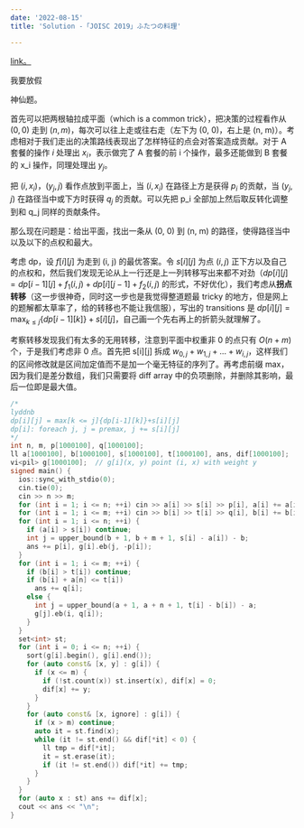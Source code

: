 ```yaml
---
date: '2022-08-15'
title: 'Solution -「JOISC 2019」ふたつの料理'

---
```


[link。](https://atcoder.jp/contests/joisc2019/tasks/joisc2019_e)

我要放假

神仙题。

首先可以把两根轴拉成平面（which is a common trick），把决策的过程看作从 $(0, 0)$ 走到 $(n, m)$，每次可以往上走或往右走（左下为 (0, 0)，右上是 (n, m)）。考虑相对于我们走出的决策路线表现出了怎样特征的点会对答案造成贡献。对于 A 套餐的操作 $i$ 处理出 $x_i$，表示做完了 A 套餐的前 i 个操作，最多还能做到 B 套餐的 x_i 操作，同理处理出 $y_j$。

把 $(i, x_i)$，$(y_j, j)$ 看作点放到平面上，当 $(i, x_i)$ 在路径上方是获得 $p_i$ 的贡献，当 $(y_j, j)$ 在路径当中或下方时获得 $q_j$ 的贡献。可以先把 p_i 全部加上然后取反转化调整到和 q_j 同样的贡献条件。

那么现在问题是：给出平面，找出一条从 (0, 0) 到 (n, m) 的路径，使得路径当中以及以下的点权和最大。

考虑 dp，设 $f[i][j]$ 为走到 (i, j) 的最优答案。令 $s[i][j]$ 为点 $(i, j)$ 正下方以及自己的点权和，然后我们发现无论从上一行还是上一列转移写出来都不对劲（$dp[i][j] = dp[i-1][j]+f_1(i, j)+dp[i][j-1]+f_2(i, j)$ 的形式，不好优化），我们考虑从**拐点转移**（这一步很神奇，同时这一步也是我觉得整道题最 tricky 的地方，但是网上的题解都太草率了，给的转移也不能让我信服），写出的 transitions 是 $\displaystyle dp[i][j] = \max_{k \leqslant j}\{dp[i-1][k]\}+s[i][j]$，自己画一个先右再上的折箭头就理解了。

考察转移发现我们有太多的无用转移，注意到平面中权重非 0 的点只有 $O(n+m)$ 个，于是我们考虑非 0 点。首先把 s[i][j] 拆成 $w_{0, j}+w_{1, j}+\dots +w_{i, j}$，这样我们的区间修改就是区间加定值而不是加一个毫无特征的序列了。再考虑前缀 max，因为我们是差分数组，我们只需要将 diff array 中的负项删除，并删除其影响，最后一位即是最大值。

```cpp
/*
lyddnb
dp[i][j] = max[k <= j]{dp[i-1][k]}+s[i][j]
dp[i]: foreach j, j = premax, j += s[i][j]
*/
int n, m, p[1000100], q[1000100];
ll a[1000100], b[1000100], s[1000100], t[1000100], ans, dif[1000100];
vi<pil> g[1000100];  // g[i](x, y) point (i, x) with weight y
signed main() {
  ios::sync_with_stdio(0);
  cin.tie(0);
  cin >> n >> m;
  for (int i = 1; i <= n; ++i) cin >> a[i] >> s[i] >> p[i], a[i] += a[i - 1];
  for (int i = 1; i <= m; ++i) cin >> b[i] >> t[i] >> q[i], b[i] += b[i - 1];
  for (int i = 1; i <= n; ++i) {
    if (a[i] > s[i]) continue;
    int j = upper_bound(b + 1, b + m + 1, s[i] - a[i]) - b;
    ans += p[i], g[i].eb(j, -p[i]);
  }
  for (int i = 1; i <= m; ++i) {
    if (b[i] > t[i]) continue;
    if (b[i] + a[n] <= t[i])
      ans += q[i];
    else {
      int j = upper_bound(a + 1, a + n + 1, t[i] - b[i]) - a;
      g[j].eb(i, q[i]);
    }
  }
  set<int> st;
  for (int i = 0; i <= n; ++i) {
    sort(g[i].begin(), g[i].end());
    for (auto const& [x, y] : g[i]) {
      if (x <= m) {
        if (!st.count(x)) st.insert(x), dif[x] = 0;
        dif[x] += y;
      }
    }
    for (auto const& [x, ignore] : g[i]) {
      if (x > m) continue;
      auto it = st.find(x);
      while (it != st.end() && dif[*it] < 0) {
        ll tmp = dif[*it];
        it = st.erase(it);
        if (it != st.end()) dif[*it] += tmp;
      }
    }
  }
  for (auto x : st) ans += dif[x];
  cout << ans << "\n";
}
```